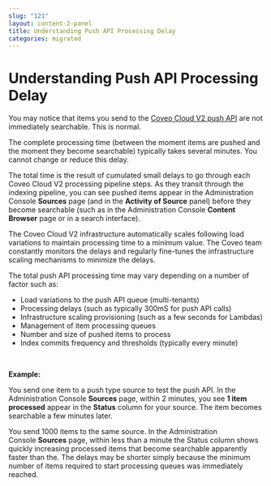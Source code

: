 ```yaml
---
slug: "121"
layout: content-2-panel
title: Understanding Push API Processing Delay
categories: migrated
---
```


# Understanding Push API Processing Delay

You may notice that items you send to the [Coveo Cloud V2 push API](Using_the_Push_API) are not immediately searchable. This is normal. 

The complete processing time (between the moment items are pushed and the moment they become searchable) typically takes several minutes. You cannot change or reduce this delay. 

The total time is the result of cumulated small delays to go through each Coveo Cloud V2 processing pipeline steps. As they transit through the indexing pipeline, you can see pushed items appear in the Administration Console **Sources** page (and in the **Activity of Source** panel) before they become searchable (such as in the Administration Console **Content Browser** page or in a search interface).  

The Coveo Cloud V2 infrastructure automatically scales following load variations to maintain processing time to a minimum value. The Coveo team constantly monitors the delays and regularly fine-tunes the infrastructure scaling mechanisms to minimize the delays.  

The total push API processing time may vary depending on a number of factor such as:

-   Load variations to the push API queue (multi-tenants)
-   Processing delays (such as typically 300mS for push API calls) 
-   Infrastructure scaling provisioning (such as a few seconds for Lambdas)
-   Management of item processing queues
-   Number and size of pushed items to process 
-   Index commits frequency and thresholds (typically every minute)

 

**Example:**

You send one item to a push type source to test the push API. In the Administration Console **Sources** page, within 2 minutes, you see **1 item processed** appear in the **Status** column for your source. The item becomes searchable a few minutes later.

You send 1000 items to the same source. In the Administration Console **Sources** page, within less than a minute the Status column shows quickly increasing processed items that become searchable apparently faster than the. The delays may be shorter simply because the minimum number of items required to start processing queues was immediately reached.


